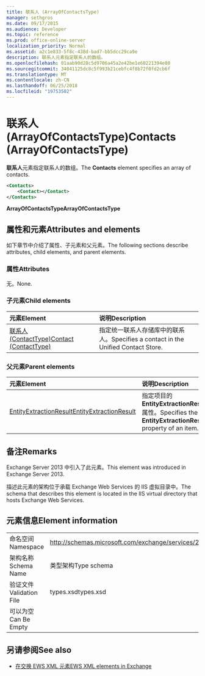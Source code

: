 ```yaml
---
title: 联系人 (ArrayOfContactsType)
manager: sethgros
ms.date: 09/17/2015
ms.audience: Developer
ms.topic: reference
ms.prod: office-online-server
localization_priority: Normal
ms.assetid: a2c1e833-5f8c-438d-bad7-bb5dcc29ca9e
description: 联系人元素指定联系人的数组。
ms.openlocfilehash: 01aab90d28c5d9706a45a2e42be1e60221394e80
ms.sourcegitcommit: 34041125dc8c5f993b21cebfc4f8b72f0fd2cb6f
ms.translationtype: MT
ms.contentlocale: zh-CN
ms.lasthandoff: 06/25/2018
ms.locfileid: "19753502"
---
```

# <a name="contacts-arrayofcontactstype"></a><span data-ttu-id="b7e7e-103">联系人 (ArrayOfContactsType)</span><span class="sxs-lookup"><span data-stu-id="b7e7e-103">Contacts (ArrayOfContactsType)</span></span>

<span data-ttu-id="b7e7e-104">**联系人**元素指定联系人的数组。</span><span class="sxs-lookup"><span data-stu-id="b7e7e-104">The **Contacts** element specifies an array of contacts.</span></span> 
  
```XML
<Contacts>
    <Contact></Contact>
</Contacts>
```

 <span data-ttu-id="b7e7e-105">**ArrayOfContactsType**</span><span class="sxs-lookup"><span data-stu-id="b7e7e-105">**ArrayOfContactsType**</span></span>
## <a name="attributes-and-elements"></a><span data-ttu-id="b7e7e-106">属性和元素</span><span class="sxs-lookup"><span data-stu-id="b7e7e-106">Attributes and elements</span></span>

<span data-ttu-id="b7e7e-107">如下章节中介绍了属性、子元素和父元素。</span><span class="sxs-lookup"><span data-stu-id="b7e7e-107">The following sections describe attributes, child elements, and parent elements.</span></span>
  
### <a name="attributes"></a><span data-ttu-id="b7e7e-108">属性</span><span class="sxs-lookup"><span data-stu-id="b7e7e-108">Attributes</span></span>

<span data-ttu-id="b7e7e-109">无。</span><span class="sxs-lookup"><span data-stu-id="b7e7e-109">None.</span></span>
  
### <a name="child-elements"></a><span data-ttu-id="b7e7e-110">子元素</span><span class="sxs-lookup"><span data-stu-id="b7e7e-110">Child elements</span></span>

|<span data-ttu-id="b7e7e-111">**元素**</span><span class="sxs-lookup"><span data-stu-id="b7e7e-111">**Element**</span></span>|<span data-ttu-id="b7e7e-112">**说明**</span><span class="sxs-lookup"><span data-stu-id="b7e7e-112">**Description**</span></span>|
|:-----|:-----|
|[<span data-ttu-id="b7e7e-113">联系人 (ContactType)</span><span class="sxs-lookup"><span data-stu-id="b7e7e-113">Contact (ContactType)</span></span>](contact-contacttype.md) <br/> |<span data-ttu-id="b7e7e-114">指定统一联系人存储库中的联系人。</span><span class="sxs-lookup"><span data-stu-id="b7e7e-114">Specifies a contact in the Unified Contact Store.</span></span>  <br/> |
   
### <a name="parent-elements"></a><span data-ttu-id="b7e7e-115">父元素</span><span class="sxs-lookup"><span data-stu-id="b7e7e-115">Parent elements</span></span>

|<span data-ttu-id="b7e7e-116">**元素**</span><span class="sxs-lookup"><span data-stu-id="b7e7e-116">**Element**</span></span>|<span data-ttu-id="b7e7e-117">**说明**</span><span class="sxs-lookup"><span data-stu-id="b7e7e-117">**Description**</span></span>|
|:-----|:-----|
|[<span data-ttu-id="b7e7e-118">EntityExtractionResult</span><span class="sxs-lookup"><span data-stu-id="b7e7e-118">EntityExtractionResult</span></span>](entityextractionresult.md) <br/> |<span data-ttu-id="b7e7e-119">指定项目的**EntityExtractionResult**属性。</span><span class="sxs-lookup"><span data-stu-id="b7e7e-119">Specifies the **EntityExtractionResult** property of an item.</span></span>  <br/> |
   
## <a name="remarks"></a><span data-ttu-id="b7e7e-120">备注</span><span class="sxs-lookup"><span data-stu-id="b7e7e-120">Remarks</span></span>

<span data-ttu-id="b7e7e-121">Exchange Server 2013 中引入了此元素。</span><span class="sxs-lookup"><span data-stu-id="b7e7e-121">This element was introduced in Exchange Server 2013.</span></span>
  
<span data-ttu-id="b7e7e-122">描述此元素的架构位于承载 Exchange Web Services 的 IIS 虚拟目录中。</span><span class="sxs-lookup"><span data-stu-id="b7e7e-122">The schema that describes this element is located in the IIS virtual directory that hosts Exchange Web Services.</span></span>
  
## <a name="element-information"></a><span data-ttu-id="b7e7e-123">元素信息</span><span class="sxs-lookup"><span data-stu-id="b7e7e-123">Element information</span></span>

|||
|:-----|:-----|
|<span data-ttu-id="b7e7e-124">命名空间</span><span class="sxs-lookup"><span data-stu-id="b7e7e-124">Namespace</span></span>  <br/> |http://schemas.microsoft.com/exchange/services/2006/types  <br/> |
|<span data-ttu-id="b7e7e-125">架构名称</span><span class="sxs-lookup"><span data-stu-id="b7e7e-125">Schema Name</span></span>  <br/> |<span data-ttu-id="b7e7e-126">类型架构</span><span class="sxs-lookup"><span data-stu-id="b7e7e-126">Type schema</span></span>  <br/> |
|<span data-ttu-id="b7e7e-127">验证文件</span><span class="sxs-lookup"><span data-stu-id="b7e7e-127">Validation File</span></span>  <br/> |<span data-ttu-id="b7e7e-128">types.xsd</span><span class="sxs-lookup"><span data-stu-id="b7e7e-128">types.xsd</span></span>  <br/> |
|<span data-ttu-id="b7e7e-129">可以为空</span><span class="sxs-lookup"><span data-stu-id="b7e7e-129">Can Be Empty</span></span>  <br/> ||
   
## <a name="see-also"></a><span data-ttu-id="b7e7e-130">另请参阅</span><span class="sxs-lookup"><span data-stu-id="b7e7e-130">See also</span></span>



- [<span data-ttu-id="b7e7e-131">在交换 EWS XML 元素</span><span class="sxs-lookup"><span data-stu-id="b7e7e-131">EWS XML elements in Exchange</span></span>](ews-xml-elements-in-exchange.md)

